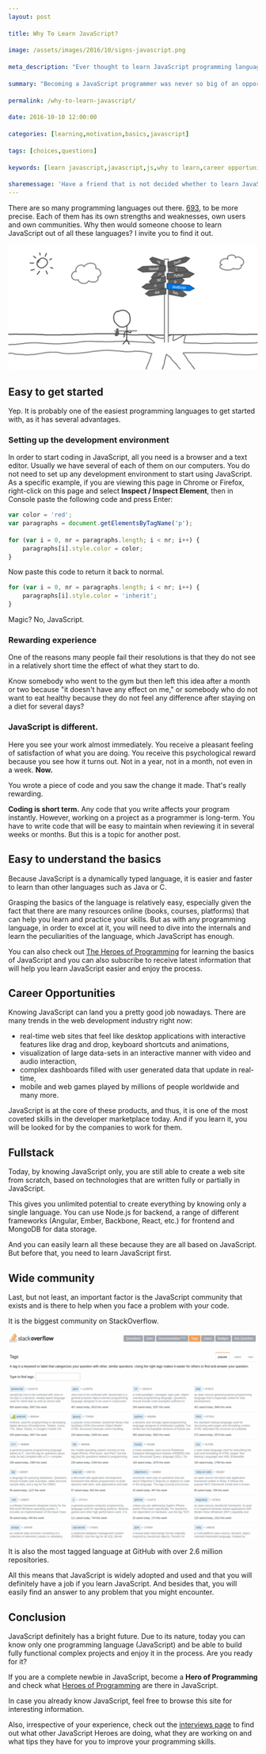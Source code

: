 ```yaml
---
layout: post

title: Why To Learn JavaScript?

image: /assets/images/2016/10/signs-javascript.png

meta_description: "Ever thought to learn JavaScript programming language but wasn't sure about it? Becoming a JavaScript programmer was never so big of an opportunity as it is now. It's easy, popular and you can do a lot of awesome things with it."

summary: "Becoming a JavaScript programmer was never so big of an opportunity as it is now. It's easy, popular and ..."

permalink: /why-to-learn-javascript/

date: 2016-10-10 12:00:00

categories: [learning,motivation,basics,javascript]

tags: [choices,questions]

keywords: [learn javascript,javascript,js,why to learn,career opportunities]

sharemessage: 'Have a friend that is not decided whether to learn JavaScript or want to persuade someone to do this? Share this article with others to back up your point of view!'
---
```


There are so many programming languages out there. [693](https://en.wikipedia.org/wiki/List_of_programming_languages), to be more precise. Each of them has its own strengths and weaknesses, own users and own communities. Why then would someone choose to learn JavaScript out of all these languages? I invite you to find it out.

!["Learn JavaScript" sign](/assets/images/2016/10/signs-javascript.png)

## Easy to get started

Yep. It is probably one of the easiest programming languages to get started with, as it has several advantages.

### Setting up the development environment

In order to start coding in JavaScript, all you need is a browser and a text editor. Usually we have several of each of them on our computers. You do not need to set up any development environment to start using JavaScript. As a specific example, if you are viewing this page in Chrome or Firefox, right-click on this page and select **Inspect / Inspect Element**, then in Console paste the following code and press Enter:

```javascript
var color = 'red';
var paragraphs = document.getElementsByTagName('p');

for (var i = 0, nr = paragraphs.length; i < nr; i++) { 
    paragraphs[i].style.color = color;
}
```

Now paste this code to return it back to normal.

```javascript
for (var i = 0, nr = paragraphs.length; i < nr; i++) { 
    paragraphs[i].style.color = 'inherit';
}
```

Magic? No, JavaScript.

### Rewarding experience

One of the reasons many people fail their resolutions is that they do not see in a relatively short time the effect of what they start to do. 

Know somebody who went to the gym but then left this idea after a month or two because "it doesn't have any effect on me," or somebody who do not want to eat healthy because they do not feel any difference after staying on a diet for several days?

<div class="center">
<h3>JavaScript is different. </h3>
</div>

Here you see your work almost immediately. You receive a pleasant feeling of satisfaction of what you are doing. You receive this psychological reward because you see how it turns out. Not in a year, not in a month, not even in a week. **Now.**

You wrote a piece of code and you saw the change it made. That's really rewarding.

**Coding is short term.** Any code that you write affects your program instantly. However, working on a project as a programmer is long-term. You have to write code that will be easy to maintain when reviewing it in several weeks or months. But this is a topic for another post.

## Easy to understand the basics

Because JavaScript is a dynamically typed language, it is easier and faster to learn than other languages such as Java or C.

Grasping the basics of the language is relatively easy, especially given the fact that there are many resources online (books, courses, platforms) that can help you learn and practice your skills. But as with any programming language, in order to excel at it, you will need to dive into the internals and learn the peculiarities of the language, which JavaScript has enough.

You can also check out [The Heroes of Programming](/heroes-of-programming/) for learning the basics of JavaScript and you can also subscribe to receive latest information that will help you learn JavaScript easier and enjoy the process.

## Career Opportunities

Knowing JavaScript can land you a pretty good job nowadays. There are many trends in the web development industry right now: 

- real-time web sites that feel like desktop applications with interactive features like drag and drop, keyboard shortcuts and animations, 
- visualization of large data-sets in an interactive manner with video and audio interaction, 
- complex dashboards filled with user generated data that update in real-time, 
- mobile and web games played by millions of people worldwide and many more. 

JavaScript is at the core of these products, and thus, it is one of the most coveted skills in the developer marketplace today. And if you learn it, you will be looked for by the companies to work for them.

## Fullstack

Today, by knowing JavaScript only, you are still able to create a web site from scratch, based on technologies that are written fully or partially in JavaScript.

This gives you unlimited potential to create everything by knowing only a single language. You can use Node.js for backend, a range of different frameworks (Angular, Ember, Backbone, React, etc.) for frontend and MongoDB for data storage.

And you can easily learn all these because they are all based on JavaScript. But before that, you need to learn JavaScript first.

## Wide community

Last, but not least, an important factor is the JavaScript community that exists and is there to help when you face a problem with your code.

It is the biggest community on StackOverflow.

![JavaScript tag on StackOverflow](/assets/images/2016/09/javascript-stackoverflow.png)

It is also the most tagged language at GitHub with over 2.6 million repositories.

All this means that JavaScript is widely adopted and used and that you will definitely have a job if you learn JavaScript. And besides that, you will easily find an answer to any problem that you might encounter.

## Conclusion

JavaScript definitely has a bright future. Due to its nature, today you can know only one programming language (JavaScript) and be able to build fully functional complex projects and enjoy it in the process. Are you ready for it? 

If you are a complete newbie in JavaScript, become a **Hero of Programming** and check what [Heroes of Programming](/heroes-of-programming/) are there in JavaScript.

In case you already know JavaScript, feel free to browse this site for interesting information.

Also, irrespective of your experience, check out the [interviews page](/interviews/) to find out what other JavaScript Heroes are doing, what they are working on and what tips they have for you to improve your programming skills.